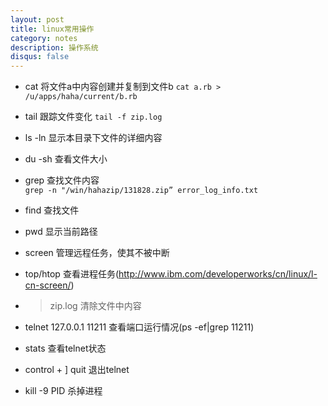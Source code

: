 ```yaml
---
layout: post
title: linux常用操作
category: notes
description: 操作系统
disqus: false
---
```


* cat 将文件a中内容创建并复制到文件b
`cat a.rb > /u/apps/haha/current/b.rb`

* tail 跟踪文件变化
`tail -f zip.log`

* ls -ln 显示本目录下文件的详细内容

* du -sh 查看文件大小

* grep 查找文件内容  
`grep -n "/win/hahazip/131828.zip” error_log_info.txt`

* find 查找文件

* pwd 显示当前路径

* screen 管理远程任务，使其不被中断

* top/htop 查看进程任务(http://www.ibm.com/developerworks/cn/linux/l-cn-screen/)

* >zip.log  清除文件中内容

* telnet 127.0.0.1 11211 查看端口运行情况(ps -ef|grep 11211)

* stats 查看telnet状态

* control + ] quit 退出telnet

* kill -9 PID  杀掉进程